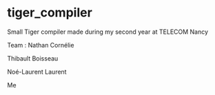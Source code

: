 # tiger_compiler
Small Tiger compiler made during my second year at TELECOM Nancy

Team : 
Nathan Cornélie

Thibault Boisseau

Noé-Laurent Laurent

Me
